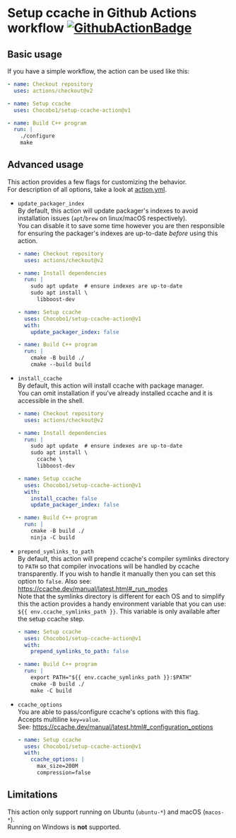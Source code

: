 # Setup ccache in Github Actions workflow [![GithubActionBadge]][GithubActionLink]

[GithubActionBadge]: https://github.com/Chocobo1/setup-ccache-action/actions/workflows/ci.yaml/badge.svg
[GithubActionLink]: https://github.com/Chocobo1/setup-ccache-action/actions

## Basic usage
If you have a simple workflow, the action can be used like this:
```yml
- name: Checkout repository
  uses: actions/checkout@v2

- name: Setup ccache
  uses: Chocobo1/setup-ccache-action@v1

- name: Build C++ program
  run: |
    ./configure
    make
```

## Advanced usage
This action provides a few flags for customizing the behavior. \
For description of all options, take a look at [action.yml](action.yml).

* `update_packager_index` \
  By default, this action will update packager's indexes to avoid installation issues
  (`apt`/`brew` on linux/macOS respectively). \
  You can disable it to save some time however you are then responsible for ensuring the packager's
  indexes are up-to-date *before* using this action.
  ```yml
  - name: Checkout repository
    uses: actions/checkout@v2

  - name: Install dependencies
    run: |
      sudo apt update  # ensure indexes are up-to-date
      sudo apt install \
        libboost-dev

  - name: Setup ccache
    uses: Chocobo1/setup-ccache-action@v1
    with:
      update_packager_index: false

  - name: Build C++ program
    run: |
      cmake -B build ./
      cmake --build build
  ```

* `install_ccache` \
  By default, this action will install ccache with package manager. \
  You can omit installation if you've already installed ccache and it is accessible in the shell.
  ```yml
  - name: Checkout repository
    uses: actions/checkout@v2

  - name: Install dependencies
    run: |
      sudo apt update  # ensure indexes are up-to-date
      sudo apt install \
        ccache \
        libboost-dev

  - name: Setup ccache
    uses: Chocobo1/setup-ccache-action@v1
    with:
      install_ccache: false
      update_packager_index: false

  - name: Build C++ program
    run: |
      cmake -B build ./
      ninja -C build
  ```

* `prepend_symlinks_to_path` \
  By default, this action will prepend ccache's compiler symlinks directory to `PATH` so that
  compiler invocations will be handled by ccache transparently. If you wish to handle it manually
  then you can set this option to `false`. Also see: https://ccache.dev/manual/latest.html#_run_modes \
  Note that the symlinks directory is different for each OS and to simplify this the action provides a
  handy environment variable that you can use: `${{ env.ccache_symlinks_path }}`.
  This variable is only available after the setup ccache step.
  ```yml
  - name: Setup ccache
    uses: Chocobo1/setup-ccache-action@v1
    with:
      prepend_symlinks_to_path: false

  - name: Build C++ program
    run: |
      export PATH="${{ env.ccache_symlinks_path }}:$PATH"
      cmake -B build ./
      make -C build
  ```

* `ccache_options` \
  You are able to pass/configure ccache's options with this flag. \
  Accepts multiline `key=value`. \
  See: https://ccache.dev/manual/latest.html#_configuration_options
  ```yml
  - name: Setup ccache
    uses: Chocobo1/setup-ccache-action@v1
    with:
      ccache_options: |
        max_size=200M
        compression=false
  ```

## Limitations
This action only support running on Ubuntu (`ubuntu-*`) and macOS (`macos-*`). \
Running on Windows is **not** supported.
